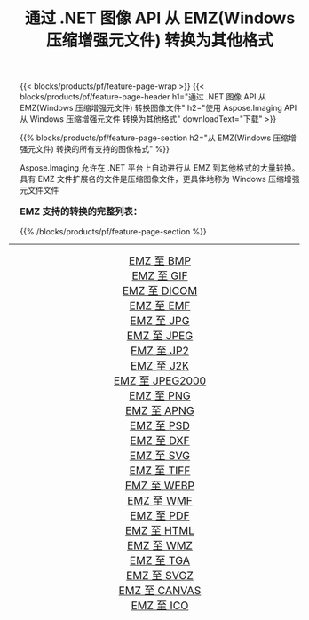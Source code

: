 ﻿---
title: 通过 .NET 图像 API 从 EMZ(Windows 压缩增强元文件) 转换为其他格式 
weight: 3920
url: /zh-hans/net/conversion/from/emz/ 
lang: zh-hans
langdirlevel: 2
locales: zh-hans,ja,it,ru,de,es,fr,nl,id,lt,pl,pt,vi,tr,ko,zh-hant,ar,hi,th,sv,cs,uk,he
description: 使用 Aspose.Imaging，您可以轻松地将 EMZ(Windows 压缩增强元文件) 转换为其他格式
---

{{< blocks/products/pf/feature-page-wrap >}}
{{< blocks/products/pf/feature-page-header h1="通过 .NET 图像 API 从 EMZ(Windows 压缩增强元文件) 转换图像文件" h2="使用 Aspose.Imaging API 从 Windows 压缩增强元文件 转换为其他格式" downloadText="下载" >}}


{{% blocks/products/pf/feature-page-section  h2="从 EMZ(Windows 压缩增强元文件) 转换的所有支持的图像格式" %}}
<p align=justify>Aspose.Imaging 允许在 .NET 平台上自动进行从 EMZ 到其他格式的大量转换。 具有 EMZ 文件扩展名的文件是压缩图像文件，更具体地称为 Windows 压缩增强元文件文件</p>
<h3 style="margin-top:16px;">
EMZ 支持的转换的完整列表：
</h3>
{{% /blocks/products/pf/feature-page-section %}}
<div class="container-fluid productfamilypage bg-gray">
    <div class="convertypes bg-gray agp-content section">
        <div class="container">
		<hr style="margin-left:-20px;"/>
		<div class="row other-converters" style="gap: 10px;font-size: 19px;text-align:center;">
		    <div class='col-md-3 other-converter remove-lp remove-rp'><a href="/imaging/zh-hans/net/conversion/emz-to-bmp/" style="padding:15px;">EMZ 至 BMP</a></div><div class='col-md-3 other-converter remove-lp remove-rp'><a href="/imaging/zh-hans/net/conversion/emz-to-gif/" style="padding:15px;">EMZ 至 GIF</a></div><div class='col-md-3 other-converter remove-lp remove-rp'><a href="/imaging/zh-hans/net/conversion/emz-to-dicom/" style="padding:15px;">EMZ 至 DICOM</a></div><div class='col-md-3 other-converter remove-lp remove-rp'><a href="/imaging/zh-hans/net/conversion/emz-to-emf/" style="padding:15px;">EMZ 至 EMF</a></div><div class='col-md-3 other-converter remove-lp remove-rp'><a href="/imaging/zh-hans/net/conversion/emz-to-jpg/" style="padding:15px;">EMZ 至 JPG</a></div><div class='col-md-3 other-converter remove-lp remove-rp'><a href="/imaging/zh-hans/net/conversion/emz-to-jpeg/" style="padding:15px;">EMZ 至 JPEG</a></div><div class='col-md-3 other-converter remove-lp remove-rp'><a href="/imaging/zh-hans/net/conversion/emz-to-jp2/" style="padding:15px;">EMZ 至 JP2</a></div><div class='col-md-3 other-converter remove-lp remove-rp'><a href="/imaging/zh-hans/net/conversion/emz-to-j2k/" style="padding:15px;">EMZ 至 J2K</a></div><div class='col-md-3 other-converter remove-lp remove-rp'><a href="/imaging/zh-hans/net/conversion/emz-to-jpeg2000/" style="padding:15px;">EMZ 至 JPEG2000</a></div><div class='col-md-3 other-converter remove-lp remove-rp'><a href="/imaging/zh-hans/net/conversion/emz-to-png/" style="padding:15px;">EMZ 至 PNG</a></div><div class='col-md-3 other-converter remove-lp remove-rp'><a href="/imaging/zh-hans/net/conversion/emz-to-apng/" style="padding:15px;">EMZ 至 APNG</a></div><div class='col-md-3 other-converter remove-lp remove-rp'><a href="/imaging/zh-hans/net/conversion/emz-to-psd/" style="padding:15px;">EMZ 至 PSD</a></div><div class='col-md-3 other-converter remove-lp remove-rp'><a href="/imaging/zh-hans/net/conversion/emz-to-dxf/" style="padding:15px;">EMZ 至 DXF</a></div><div class='col-md-3 other-converter remove-lp remove-rp'><a href="/imaging/zh-hans/net/conversion/emz-to-svg/" style="padding:15px;">EMZ 至 SVG</a></div><div class='col-md-3 other-converter remove-lp remove-rp'><a href="/imaging/zh-hans/net/conversion/emz-to-tiff/" style="padding:15px;">EMZ 至 TIFF</a></div><div class='col-md-3 other-converter remove-lp remove-rp'><a href="/imaging/zh-hans/net/conversion/emz-to-webp/" style="padding:15px;">EMZ 至 WEBP</a></div><div class='col-md-3 other-converter remove-lp remove-rp'><a href="/imaging/zh-hans/net/conversion/emz-to-wmf/" style="padding:15px;">EMZ 至 WMF</a></div><div class='col-md-3 other-converter remove-lp remove-rp'><a href="/imaging/zh-hans/net/conversion/emz-to-pdf/" style="padding:15px;">EMZ 至 PDF</a></div><div class='col-md-3 other-converter remove-lp remove-rp'><a href="/imaging/zh-hans/net/conversion/emz-to-html/" style="padding:15px;">EMZ 至 HTML</a></div><div class='col-md-3 other-converter remove-lp remove-rp'><a href="/imaging/zh-hans/net/conversion/emz-to-wmz/" style="padding:15px;">EMZ 至 WMZ</a></div><div class='col-md-3 other-converter remove-lp remove-rp'><a href="/imaging/zh-hans/net/conversion/emz-to-tga/" style="padding:15px;">EMZ 至 TGA</a></div><div class='col-md-3 other-converter remove-lp remove-rp'><a href="/imaging/zh-hans/net/conversion/emz-to-svgz/" style="padding:15px;">EMZ 至 SVGZ</a></div><div class='col-md-3 other-converter remove-lp remove-rp'><a href="/imaging/zh-hans/net/conversion/emz-to-canvas/" style="padding:15px;">EMZ 至 CANVAS</a></div><div class='col-md-3 other-converter remove-lp remove-rp'><a href="/imaging/zh-hans/net/conversion/emz-to-ico/" style="padding:15px;">EMZ 至 ICO</a></div>
                </div>
        </div>
    </div>
</div>
<br/>

